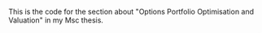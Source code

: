 This is the code for the section about "Options Portfolio Optimisation and Valuation" in my Msc thesis.
